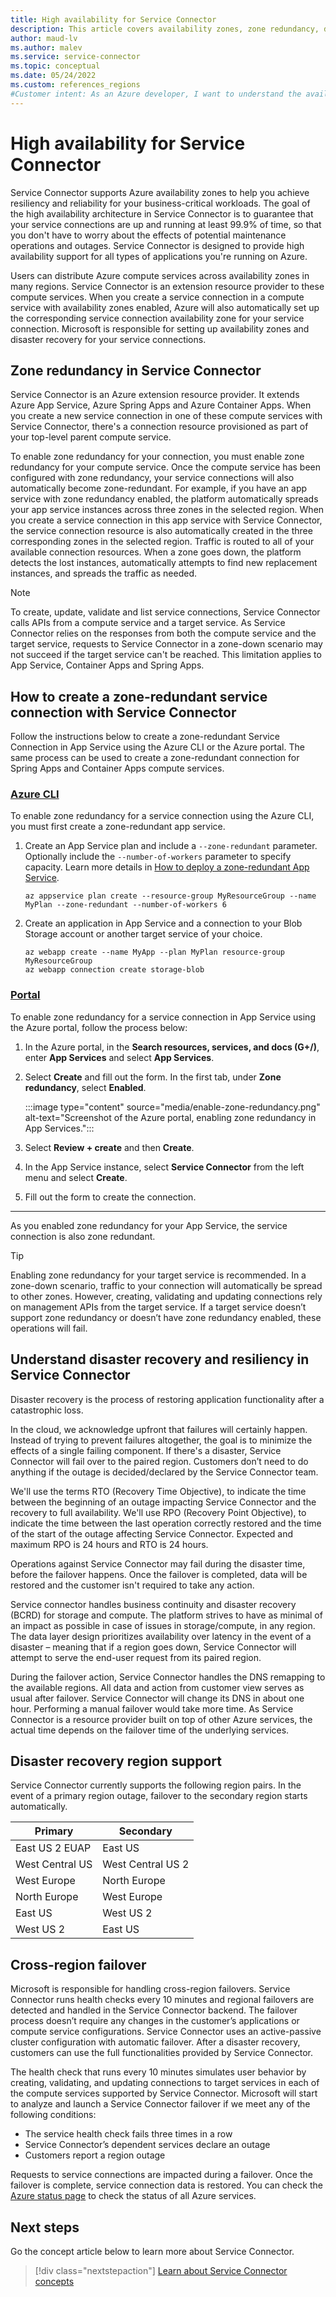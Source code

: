 ```yaml
---
title: High availability for Service Connector 
description: This article covers availability zones, zone redundancy, disaster recovery, and cross-region failover for Service Connector.
author: maud-lv
ms.author: malev
ms.service: service-connector
ms.topic: conceptual
ms.date: 05/24/2022
ms.custom: references_regions
#Customer intent: As an Azure developer, I want to understand the availability of my connection created with Service Connector.
---
```


# High availability for Service Connector

Service Connector supports Azure availability zones to help you achieve resiliency and reliability for your business-critical workloads. The goal of the high availability architecture in Service Connector is to guarantee that your service connections are up and running at least 99.9% of time, so that you don't have to worry about the effects of potential maintenance operations and outages. Service Connector is designed to provide high availability support for all types of applications you're running on Azure.

Users can distribute Azure compute services across availability zones in many regions. Service Connector is an extension resource provider to these compute services. When you create a service connection in a compute service with availability zones enabled, Azure will also automatically set up the corresponding service connection availability zone for your service connection. Microsoft is responsible for setting up availability zones and disaster recovery for your service connections.

## Zone redundancy in Service Connector

Service Connector is an Azure extension resource provider. It extends Azure App Service, Azure Spring Apps and Azure Container Apps. When you create a new service connection in one of these compute services with Service Connector, there's a connection resource provisioned as part of your top-level parent compute service.

To enable zone redundancy for your connection, you must enable zone redundancy for your compute service. Once the compute service has been configured with zone redundancy, your service connections will also automatically become zone-redundant. For example, if you have an app service with zone redundancy enabled, the platform automatically spreads your app service instances across three zones in the selected region. When you create a service connection in this app service with Service Connector, the service connection resource is also automatically created in the three corresponding zones in the selected region. Traffic is routed to all of your available connection resources. When a zone goes down, the platform detects the lost instances, automatically attempts to find new replacement instances, and spreads the traffic as needed.

> [!NOTE]
> To create, update, validate and list service connections, Service Connector calls APIs from a compute service and a target service. As Service Connector relies on the responses from both the compute service and the target service, requests to Service Connector in a zone-down scenario may not succeed if the target service can't be reached. This limitation applies to App Service, Container Apps and Spring Apps.

## How to create a zone-redundant service connection with Service Connector

Follow the instructions below to create a zone-redundant Service Connection in App Service using the Azure CLI or the Azure portal. The same process can be used to create a zone-redundant connection for Spring Apps and Container Apps compute services.

### [Azure CLI](#tab/azure-cli)

To enable zone redundancy for a service connection using the Azure CLI, you must first create a zone-redundant app service.

1. Create an App Service plan and include a `--zone-redundant` parameter. Optionally include the `--number-of-workers` parameter to specify capacity. Learn more details in [How to deploy a zone-redundant App Service](../app-service/environment/overview-zone-redundancy.md).

    ```azurecli
    az appservice plan create --resource-group MyResourceGroup --name MyPlan --zone-redundant --number-of-workers 6
    ```

1. Create an application in App Service and a connection to your Blob Storage account or another target service of your choice.

    ```azurecli
    az webapp create --name MyApp --plan MyPlan resource-group MyResourceGroup
    az webapp connection create storage-blob 
    ```

### [Portal](#tab/azure-portal)

To enable zone redundancy for a service connection in App Service using the Azure portal, follow the process below:

1. In the Azure portal, in the **Search resources, services, and docs (G+/)**, enter **App Services** and select **App Services**.
1. Select **Create** and fill out the form. In the first tab, under **Zone redundancy**, select **Enabled**.

    :::image type="content" source="media/enable-zone-redundancy.png" alt-text="Screenshot of the Azure portal, enabling zone redundancy in App Services.":::

1. Select **Review + create** and then **Create**.
1. In the App Service instance, select **Service Connector** from the left menu and select **Create**.
1. Fill out the form to create the connection.

---

As you enabled zone redundancy for your App Service, the service connection is also zone redundant.

> [!TIP]
> Enabling zone redundancy for your target service is recommended. In a zone-down scenario, traffic to your connection will automatically be spread to other zones. However, creating, validating and updating connections rely on management APIs from the target service. If  a target service doesn’t support zone redundancy or doesn’t have zone redundancy enabled, these operations will fail.

## Understand disaster recovery and resiliency in Service Connector

Disaster recovery is the process of restoring application functionality after a catastrophic loss.

In the cloud, we acknowledge upfront that failures will certainly happen. Instead of trying to prevent failures altogether, the goal is to minimize the effects of a single failing component. If there's a disaster, Service Connector will fail over to the paired region. Customers don’t need to do anything if the outage is decided/declared by the Service Connector team.

We'll use the terms RTO (Recovery Time Objective), to indicate the time between the beginning of an outage impacting Service Connector and the recovery to full availability. We'll use RPO (Recovery Point Objective), to indicate the time between the last operation correctly restored and the time of the start of the outage affecting Service Connector. Expected and maximum RPO is 24 hours and RTO is 24 hours.

Operations against Service Connector may fail during the disaster time, before the failover happens. Once the failover is completed, data will be restored and the customer isn't required to take any action.

Service connector handles business continuity and disaster recovery (BCRD) for storage and compute. The platform strives to have as minimal of an impact as possible in case of issues in storage/compute, in any region. The data layer design prioritizes availability over latency in the event of a disaster – meaning that if a region goes down, Service Connector will attempt to serve the end-user request from its paired region.

During the failover action, Service Connector handles the DNS remapping to the available regions. All data and action from customer view serves as usual after failover.
Service Connector will change its DNS in about one hour. Performing a manual failover would take more time. As Service Connector is a resource provider built on top of other Azure services, the actual time depends on the failover time of the underlying services.

## Disaster recovery region support

Service Connector currently supports the following region pairs. In the event of a primary region outage, failover to the secondary region starts automatically.

| Primary         | Secondary         |
|-----------------|-------------------|
| East US 2 EUAP  | East US           |
| West Central US | West Central US 2 |
| West Europe     | North Europe      |
| North Europe    | West Europe       |
| East US         | West US 2         |
| West US 2       | East US           |

## Cross-region failover

Microsoft is responsible for handling cross-region failovers. Service Connector runs health checks every 10 minutes and regional failovers are detected and handled in the Service Connector backend. The failover process doesn’t require any changes in the customer’s applications or compute service configurations. Service Connector uses an active-passive cluster configuration with automatic failover. After a disaster recovery, customers can use the full functionalities provided by Service Connector.

The health check that runs every 10 minutes simulates user behavior by creating, validating, and updating connections to target services in each of the compute services supported by Service Connector. Microsoft will start to analyze and launch a Service Connector failover if we meet any of the following conditions:

- The service health check fails three times in a row
- Service Connector’s dependent services declare an outage
- Customers report a region outage

Requests to service connections are impacted during a failover. Once the failover is complete, service connection data is restored. You can check the [Azure status page](https://status.azure.com/en-us/status) to check the status of all Azure services.

## Next steps

Go the concept article below to learn more about Service Connector.

> [!div class="nextstepaction"]
> [Learn about Service Connector concepts](./concept-service-connector-internals.md)

